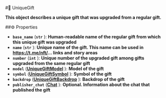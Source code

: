 #🔮 UniqueGift

**This object describes a unique gift that was upgraded from a regular gift.**

##⚙️ Properties

- **`base_name`** (**`str`** ): **Human-readable name of the regular gift from which this unique gift was upgraded**
- **`name`** (**`str`** ): **Unique name of the gift. This name can be used in https://t.me/nft/... links and story areas**
- **`number`** (**`int`** ): **Unique number of the upgraded gift among gifts upgraded from the same regular gift**
- **`model`** (**[UniqueGiftModel](UniqueGiftModel.md)** ): **Model of the gift**
- **`symbol`** (**[UniqueGiftSymbol](UniqueGiftSymbol.md)** ): **Symbol of the gift**
- **`backdrop`** (**[UniqueGiftBackdrop](UniqueGiftBackdrop.md)** ): **Backdrop of the gift**
- **`publisher_chat`** (**[Chat](Chat.md)** ): **Optional. Information about the chat that published the gift**
